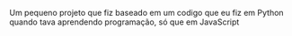 Um pequeno projeto que fiz baseado em um codigo que eu fiz em Python quando tava aprendendo programação, só que em JavaScript
